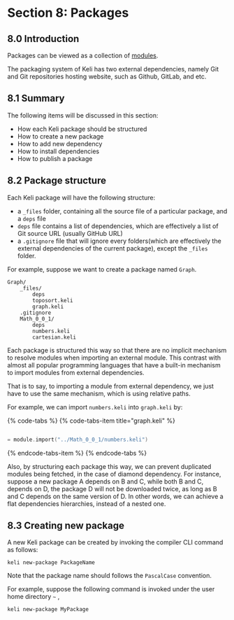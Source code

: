 # Section 8: Packages

## 8.0 Introduction

Packages can be viewed as a collection of [modules](section-6-modules.md). 

The packaging system of Keli has two external dependencies, namely Git and Git repositories hosting website, such as Github, GitLab, and etc.

## 8.1 Summary

The following items will be discussed in this section:

* How each Keli package should be structured
* How to create a new package
* How to add new dependency
* How to install dependencies
* How to publish a package

## 8.2 Package structure

Each Keli package will have the following structure:

* a `_files` folder, containing all the source file of a particular package, and a `deps` file
* `deps` file contains a list of dependencies, which are effectively a list of Git source URL \(usually GitHub URL\)
* a `.gitignore` file that will ignore every folders\(which are effectively the external dependencies of the current package\), except the `_files` folder.

For example, suppose we want to create a package named `Graph`.

```text
Graph/
    _files/
        deps
        toposort.keli
        graph.keli
    .gitignore
    Math_0_0_1/
        deps
        numbers.keli
        cartesian.keli
```

Each package is structured this way so that there are no implicit mechanism to resolve modules when importing an external module. This contrast with almost all popular programming languages that have a built-in mechanism to import modules from external dependencies.

That is to say, to importing a module from external dependency, we just have to use the same mechanism, which is using relative paths.

For example, we can import `numbers.keli` into `graph.keli` by:

{% code-tabs %}
{% code-tabs-item title="graph.keli" %}
```c

= module.import("../Math_0_0_1/numbers.keli")
```
{% endcode-tabs-item %}
{% endcode-tabs %}

Also, by structuring each package this way, we can prevent duplicated modules being fetched, in the case of diamond dependency. For instance, suppose a new package A depends on B and C, while both B and C, depends on D, the package D will not be downloaded twice, as long as B and C depends on the same version of D. In other words, we can achieve a flat dependencies hierarchies, instead of a nested one. 

## 8.3 Creating new package

A new Keli package can be created by invoking the compiler CLI command as follows:

```text
keli new-package PackageName
```

Note that the package name should follows the `PascalCase` convention.

For example, suppose the following command is invoked under the user home directory `~` , 

```text
keli new-package MyPackage

```

